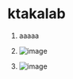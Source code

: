 # ktakalab
1. aaaaa
1. ![image](https://github.com/morita0413/ktakalab/assets/165443540/89dbca49-7c00-4e74-af01-ec8a755d14f6)

1. ![image](https://github.com/morita0413/ktakalab/assets/165443540/e27555f8-481b-4fb6-be16-824670e2b2f6)

